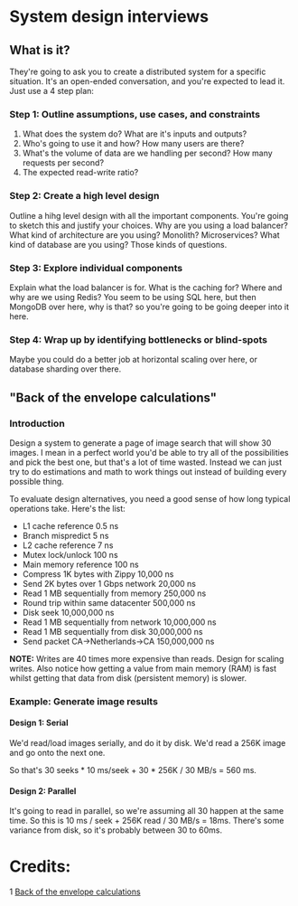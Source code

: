 # System design interviews

## What is it?
They're going to ask you to create a distributed system for a specific situation. It's an open-ended conversation, and you're expected to lead it. Just use a 4 step plan:

### Step 1: Outline assumptions, use cases, and constraints
1. What does the system do? What are it's inputs and outputs?
2. Who's going to use it and how? How many users are there?
3. What's the volume of data are we handling per second? How many requests per second? 
4. The expected read-write ratio?

### Step 2: Create a high level design
Outline a hihg level design with all the important components. You're going to sketch this and justify your choices. Why are you using a load balancer? What kind of architecture are you using? Monolith? Microservices? What kind of database are you using? Those kinds of questions.

### Step 3: Explore individual components
Explain what the load balancer is for. What is the caching for? Where and why are we using Redis? You seem to be using SQL here, but then MongoDB over here, why is that? so you're going to be going deeper into it here.


### Step 4: Wrap up by identifying bottlenecks or blind-spots
Maybe you could do a better job at horizontal scaling over here, or database sharding over there. 


## "Back of the envelope calculations"

### Introduction
Design a system to generate a page of image search that will show 30 images. I mean in a perfect world you'd be able to try all of the possibilities and pick the best one, but that's a lot of time wasted. Instead we can just try to do estimations and math to work things out instead of building every possible thing.

To evaluate design alternatives, you need a good sense of how long typical operations take. Here's the list: 
- L1 cache reference 0.5 ns
- Branch mispredict 5 ns
- L2 cache reference 7 ns
- Mutex lock/unlock 100 ns
- Main memory reference 100 ns
- Compress 1K bytes with Zippy 10,000 ns
- Send 2K bytes over 1 Gbps network 20,000 ns
- Read 1 MB sequentially from memory 250,000 ns
- Round trip within same datacenter 500,000 ns
- Disk seek 10,000,000 ns
- Read 1 MB sequentially from network 10,000,000 ns
- Read 1 MB sequentially from disk 30,000,000 ns
- Send packet CA->Netherlands->CA 150,000,000 ns

**NOTE:**
Writes are 40 times more expensive than reads. Design for scaling writes. Also notice how getting a value from main memory (RAM) is fast whilst getting that data from disk (persistent memory) is slower.

### Example: Generate image results 

#### Design 1: Serial 
We'd read/load images serially, and do it by disk. We'd read a 256K image and go onto the next one.

So that's 30 seeks * 10 ms/seek + 30 * 256K / 30 MB/s = 560 ms.

#### Design 2: Parallel

It's going to read in parallel, so we're assuming all 30 happen at the same time. So this is 10 ms / seek + 256K read / 30 MB/s = 18ms. There's some variance from disk, so it's probably between 30 to 60ms.



# Credits:
1 [Back of the envelope calculations](https://highscalability.com/google-pro-tip-use-back-of-the-envelope-calculations-to-choo/)
